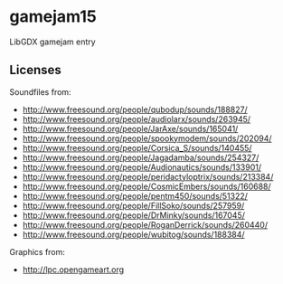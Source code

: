 # gamejam15
LibGDX gamejam entry

## Licenses

Soundfiles from:

* http://www.freesound.org/people/qubodup/sounds/188827/
* http://www.freesound.org/people/audiolarx/sounds/263945/
* http://www.freesound.org/people/JarAxe/sounds/165041/
* http://www.freesound.org/people/spookymodem/sounds/202094/
* http://www.freesound.org/people/Corsica_S/sounds/140455/
* http://www.freesound.org/people/Jagadamba/sounds/254327/
* http://www.freesound.org/people/Audionautics/sounds/133901/
* http://www.freesound.org/people/peridactyloptrix/sounds/213384/
* http://www.freesound.org/people/CosmicEmbers/sounds/160688/
* http://www.freesound.org/people/pentm450/sounds/51322/
* http://www.freesound.org/people/FillSoko/sounds/257959/
* http://www.freesound.org/people/DrMinky/sounds/167045/
* http://www.freesound.org/people/RoganDerrick/sounds/260440/
* http://www.freesound.org/people/wubitog/sounds/188384/

Graphics from:

* http://lpc.opengameart.org